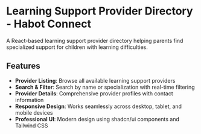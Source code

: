 # Learning Support Provider Directory - Habot Connect

A React-based learning support provider directory helping parents find specialized support for children with learning difficulties.

## Features

- **Provider Listing**: Browse all available learning support providers
- **Search & Filter**: Search by name or specialization with real-time filtering
- **Provider Details**: Comprehensive provider profiles with contact information
- **Responsive Design**: Works seamlessly across desktop, tablet, and mobile devices
- **Professional UI**: Modern design using shadcn/ui components and Tailwind CSS
